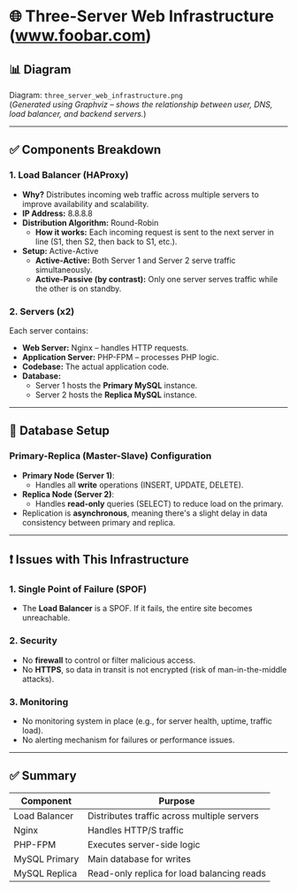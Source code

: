 # 🌐 Three-Server Web Infrastructure (www.foobar.com)

## 📊 Diagram

Diagram: `three_server_web_infrastructure.png`  
(*Generated using Graphviz – shows the relationship between user, DNS, load balancer, and backend servers.*)

---

## ✅ Components Breakdown

### 1. **Load Balancer (HAProxy)**
- **Why?** Distributes incoming web traffic across multiple servers to improve availability and scalability.
- **IP Address:** 8.8.8.8
- **Distribution Algorithm:** Round-Robin
  - **How it works:** Each incoming request is sent to the next server in line (S1, then S2, then back to S1, etc.).
- **Setup:** Active-Active
  - **Active-Active:** Both Server 1 and Server 2 serve traffic simultaneously.
  - **Active-Passive (by contrast):** Only one server serves traffic while the other is on standby.

### 2. **Servers (x2)**
Each server contains:
- **Web Server:** Nginx – handles HTTP requests.
- **Application Server:** PHP-FPM – processes PHP logic.
- **Codebase:** The actual application code.
- **Database:**
  - Server 1 hosts the **Primary MySQL** instance.
  - Server 2 hosts the **Replica MySQL** instance.

---

## 🔄 Database Setup

### Primary-Replica (Master-Slave) Configuration

- **Primary Node (Server 1)**:
  - Handles all **write** operations (INSERT, UPDATE, DELETE).
- **Replica Node (Server 2)**:
  - Handles **read-only** queries (SELECT) to reduce load on the primary.
- Replication is **asynchronous**, meaning there's a slight delay in data consistency between primary and replica.

---

## ❗ Issues with This Infrastructure

### 1. **Single Point of Failure (SPOF)**
- The **Load Balancer** is a SPOF. If it fails, the entire site becomes unreachable.

### 2. **Security**
- No **firewall** to control or filter malicious access.
- No **HTTPS**, so data in transit is not encrypted (risk of man-in-the-middle attacks).

### 3. **Monitoring**
- No monitoring system in place (e.g., for server health, uptime, traffic load).
- No alerting mechanism for failures or performance issues.

---

## ✅ Summary

| Component       | Purpose                                      |
|----------------|----------------------------------------------|
| Load Balancer   | Distributes traffic across multiple servers |
| Nginx           | Handles HTTP/S traffic                      |
| PHP-FPM         | Executes server-side logic                  |
| MySQL Primary   | Main database for writes                    |
| MySQL Replica   | Read-only replica for load balancing reads  |
